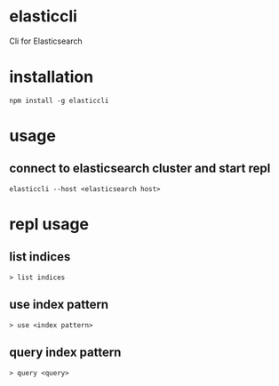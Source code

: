 # elasticcli

Cli for Elasticsearch

# installation

```
npm install -g elasticcli
```

# usage

## connect to elasticsearch cluster and start repl

```
elasticcli --host <elasticsearch host>
```

# repl usage

## list indices

```
> list indices
```

## use index pattern

```
> use <index pattern>
```

## query index pattern

```
> query <query>
```
